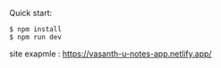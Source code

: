 Quick start:

```
$ npm install
$ npm run dev 
```
site exapmle : https://vasanth-u-notes-app.netlify.app/
